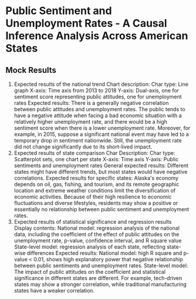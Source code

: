 # Public Sentiment and Unemployment Rates - A Causal Inference Analysis Across American States  
## Mock Results  
1.	Expected results of the national trend 
Chart description:
Char type: Line graph
X-axis: Time axis from 2013 to 2018
Y-axis: Dual-axis, one for sentiment score representing public attitudes, one for unemployment rates
Expected results: There is a generally negative correlation between public attitudes and unemployment rates. The public tends to have a negative attitude when facing a bad economic situation with a relatively higher unemployment rate, and there would be a high sentiment score when there is a lower unemployment rate. Moreover, for example, in 2015, suppose a significant national event may have led to a temporary drop in sentiment nationwide. Still, the unemployment rate did not change significantly due to its short-lived impact.
2.	Expected results of state comparison
Char Description:
Char type: Scatterplot sets, one chart per state
X-axis: Time axis
Y-axis: Public sentiments and unemployment rates
General expected results: Different states might have different trends, but most states would have negative correlations.
Expected results for specific states: Alaska's economy depends on oil, gas, fishing, and tourism, and its remote geographic location and extreme weather conditions limit the diversification of economic activities. Because of their high resilience to economic fluctuations and diverse lifestyles, residents may show a positive or essentially no relationship between public sentiment and unemployment rates.
3.	Expected results of statistical significance and regression results
Display contents:
National model: regression analysis of the national data, including the coefficient of the effect of public attitudes on the unemployment rate, p-value, confidence interval, and R square value
State-level model: regression analysis of each state, reflecting state-wise differences
Expected results:
National model: high R square and p-value < 0.01, shows high explanatory power that negative relationship between public sentiments and unemployment rates.
State-level model: The impact of public attitudes on the coefficient and statistical significance in different states are different. For example, tech-driven states may show a stronger correlation, while traditional manufacturing states have a weaker correlation.



